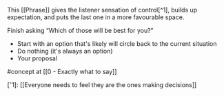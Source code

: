 This [[Phrase]] gives the listener sensation of control[^1], builds up expectation, and puts the last one in a more favourable space. 

Finish asking “Which of those will be best for you?”

- Start with an option that's likely will circle back to the current situation
- Do nothing (it's always an option)
- Your proposal

#concept at [[0 - Exactly what to say]]

[ˆ1]: [[Everyone needs to feel they are the ones making decisions]]